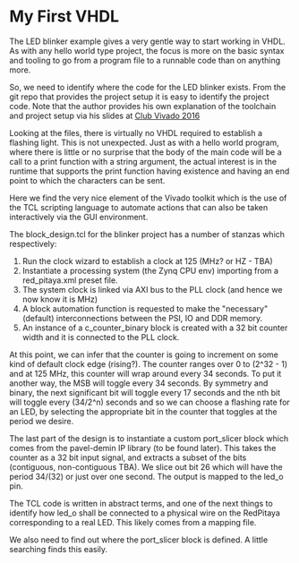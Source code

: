 # My First VHDL

The LED blinker example gives a very gentle way to start working in VHDL.  As with any 
hello world type project, the focus is more on the basic syntax and tooling to go from
a program file to a runnable code than on anything more.

So, we need to identify where the code for the LED blinker exists.  From the git repo 
that provides the project setup it is easy to identify the project code.  Note that
the author provides his own explanation of the toolchain and project setup via
his slides at 
[Club Vivado 2016](https://www.xilinx.com/products/design-tools/vivado/club_vivado_2016_archives.html)

Looking at the files, there is virtually no VHDL required to establish a flashing light.
This is not unexpected.  Just as with a hello world program, where there is little or no surprise
that the body of the main code will be a call to a print function with a string argument, the actual
interest is in the runtime that supports the print function having existence and having an end
point to which the characters can be sent.

Here we find the very nice element of the Vivado toolkit which is the use of the TCL scripting
language to automate actions that can also be taken interactively via the GUI environment.

The block_design.tcl for the blinker project has a number of stanzas which respectively:

1. Run the clock wizard to establish a clock at 125 (MHz? or HZ - TBA)
1. Instantiate a processing system (the Zynq CPU env) importing from a red_pitaya.xml preset file.
1. The system clock is linked via AXI bus to the PLL clock (and hence we now know it is MHz)
1. A block automation function is requested to make the "necessary" (default) interconnections between the PSI, IO and DDR memory.
1. An instance of a c_counter_binary block is created with a 32 bit counter width and it is connected to the PLL clock.

At this point, we can infer that the counter is going to increment on some kind of default clock edge (rising?).
The counter ranges over 0 to (2^32 - 1) and at 125 MHz, this counter will wrap around every 34 seconds.
To put it another way, the MSB will toggle every 34 seconds. By symmetry and binary, the next significant bit will
toggle every 17 seconds and the nth bit will toggle every (34/2^n) seconds and so we can choose a flashing rate
for an LED, by selecting the appropriate bit in the counter that toggles at the period we desire.

The last part of the design is to instantiate a custom port_slicer block which comes from the pavel-demin
IP library (to be found later).  This takes the counter as a 32 bit input signal, and extracts a subset
of the bits (contiguous, non-contiguous TBA).  We slice out bit 26 which will have the period 34/(32) or just
over one second.  The output is mapped to the led_o pin.

The TCL code is written in abstract terms, and one of the next things to identify how led_o shall be 
connected to a physical wire on the RedPitaya corresponding to a real LED.  This likely comes from a mapping
file.

We also need to find out where the port_slicer block is defined. A little searching finds this easily.


